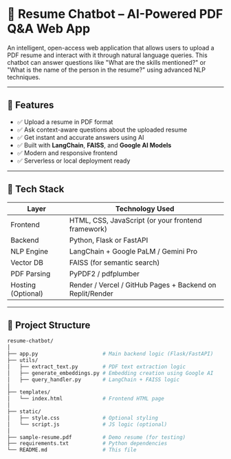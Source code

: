 # 📄 Resume Chatbot – AI-Powered PDF Q&A Web App

An intelligent, open-access web application that allows users to upload a PDF resume and interact with it through natural language queries. This chatbot can answer questions like "What are the skills mentioned?" or "What is the name of the person in the resume?" using advanced NLP techniques.

---

## 🚀 Features

- ✅ Upload a resume in PDF format
- ✅ Ask context-aware questions about the uploaded resume
- ✅ Get instant and accurate answers using AI
- ✅ Built with **LangChain**, **FAISS**, and **Google AI Models**
- ✅ Modern and responsive frontend
- ✅ Serverless or local deployment ready

---

## 🧠 Tech Stack

| Layer        | Technology Used                          |
|-------------|-------------------------------------------|
| Frontend     | HTML, CSS, JavaScript (or your frontend framework) |
| Backend      | Python, Flask or FastAPI                 |
| NLP Engine   | LangChain + Google PaLM / Gemini Pro     |
| Vector DB    | FAISS (for semantic search)              |
| PDF Parsing  | PyPDF2 / pdfplumber                      |
| Hosting (Optional) | Render / Vercel / GitHub Pages + Backend on Replit/Render |

---

## 📂 Project Structure

```bash
resume-chatbot/
│
├── app.py                     # Main backend logic (Flask/FastAPI)
├── utils/
│   ├── extract_text.py        # PDF text extraction logic
│   ├── generate_embeddings.py # Embedding creation using Google AI
│   ├── query_handler.py       # LangChain + FAISS logic
│
├── templates/
│   └── index.html             # Frontend HTML page
│
├── static/
│   ├── style.css              # Optional styling
│   └── script.js              # JS logic (optional)
│
├── sample-resume.pdf          # Demo resume (for testing)
├── requirements.txt           # Python dependencies
└── README.md                  # This file
